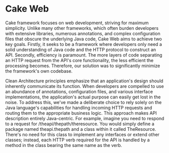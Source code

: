 # Cake Web
Cake framework focuses on web development, striving for maximum simplicity. Unlike many other frameworks, which often burden developers with extensive libraries, numerous annotations, and complex configuration files that obscure the underlying Java code, Cake Web aims to achieve two key goals. Firstly, it seeks to be a framework where developers only need a solid understanding of Java code and the HTTP protocol to construct an API. Secondly, efficiency is paramount. The more layers of code separating an HTTP request from the API's core functionality, the less efficient the processing becomes. Therefore, our solution was to significantly minimize the framework's own codebase.

Clean Architecture principles emphasize that an application's design should inherently communicate its function. When developers are compelled to use an abundance of annotations, configuration files, and various interface implementations, the application's actual purpose can easily get lost in the noise. To address this, we've made a deliberate choice to rely solely on the Java language's capabilities for handling incoming HTTP requests and routing them to the appropriate business logic. This approach makes API description entirely Java-centric. For example, imagine you need to respond to a request for /theapi/thepath/theresource. You would simply define a package named theapi.thepath and a class within it called TheResource. There's no need for this class to implement any interfaces or extend other classes; instead, each HTTP verb required for the API is handled by a method in the class bearing the same name as the verb.

